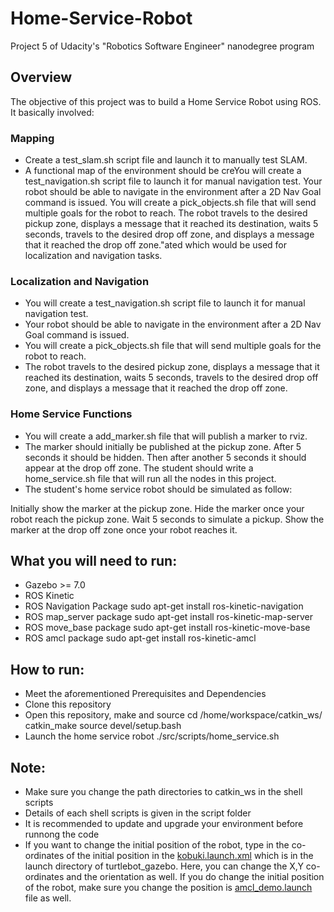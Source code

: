 # Home-Service-Robot

Project 5 of Udacity's "Robotics Software Engineer" nanodegree program 


## Overview 

The objective of this project was to build a Home Service Robot using ROS. It basically involved:
 
### Mapping 
* Create a test_slam.sh script file and launch it to manually test SLAM.
* A functional map of the environment should be creYou will create a test_navigation.sh script file to launch it for manual navigation test.
Your robot should be able to navigate in the environment after a 2D Nav Goal command is issued.
You will create a pick_objects.sh file that will send multiple goals for the robot to reach.
The robot travels to the desired pickup zone, displays a message that it reached its destination, waits 5 seconds, travels to the desired drop off zone, and displays a message that it reached the drop off zone."ated which would be used for localization and navigation tasks.

### Localization and Navigation
* You will create a test_navigation.sh script file to launch it for manual navigation test.
* Your robot should be able to navigate in the environment after a 2D Nav Goal command is issued.
* You will create a pick_objects.sh file that will send multiple goals for the robot to reach.
* The robot travels to the desired pickup zone, displays a message that it reached its destination, waits 5 seconds, travels to the desired drop off zone, and displays a message that it reached the drop off zone.

### Home Service Functions 

* You will create a add_marker.sh file that will publish a marker to rviz.
* The marker should initially be published at the pickup zone. After 5 seconds it should be hidden. Then after another 5 seconds it should appear at the drop off zone. The student should write a home_service.sh file that will run all the nodes in this project.
* The student's home service robot should be simulated as follow:

Initially show the marker at the pickup zone.
Hide the marker once your robot reach the pickup zone.
Wait 5 seconds to simulate a pickup.
Show the marker at the drop off zone once your robot reaches it.

## What you will need to run:

* Gazebo >= 7.0
* ROS Kinetic 
* ROS Navigation Package 
sudo apt-get install ros-kinetic-navigation
* ROS map_server package 
sudo apt-get install ros-kinetic-map-server
* ROS move_base package 
sudo apt-get install ros-kinetic-move-base
* ROS amcl package 
sudo apt-get install ros-kinetic-amcl

## How to run:
* Meet the aforementioned Prerequisites and Dependencies 
* Clone this repository 
* Open this repository, make and source 
cd /home/workspace/catkin_ws/
catkin_make
source devel/setup.bash
* Launch the home service robot 
./src/scripts/home_service.sh

## Note:
* Make sure you change the path directories to catkin_ws in the shell scripts 
* Details of each shell scripts is given in the script folder 
* It is recommended to update and upgrade your environment before runnong the code 
* If you want to change the initial position of the robot, type in the co-ordinates of the initial position in the [kobuki.launch.xml](https://github.com/anushavaidya/Home-Service-Robot/blob/master/catkin_ws/src/turtlebot_simulator/turtlebot_gazebo/launch/includes/kobuki.launch.xml) which is in the launch directory of turtlebot_gazebo. Here, you can change the X,Y co-ordinates and the orientation as well. If you do change the initial position of the robot, make sure you change the position is [amcl_demo.launch](https://github.com/anushavaidya/Home-Service-Robot/blob/master/catkin_ws/src/turtlebot_simulator/turtlebot_gazebo/launch/amcl_demo.launch) file as well.





